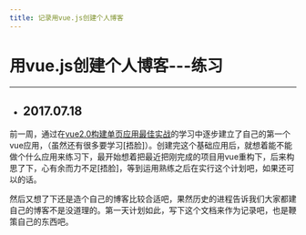 ```yaml
---
title: 记录用vue.js创建个人博客
---
```


# 用vue.js创建个人博客---练习

***

* ## 2017.07.18
前一周，通过在[vue2.0构建单页应用最佳实战](http://www.imooc.com/article/14893)的学习中逐步建立了自己的第一个vue应用，（虽然还有很多要学习[捂脸]）。创建完这个基础应用后，就想着能不能做个什么应用来练习下，最开始想着把最近把刚完成的项目用vue重构下，后来构思了下，心有余而力不足[捂脸]，等到运用熟练之后在实行这个计划吧，如果还可以的话。

然后又想了下还是造个自己的博客比较合适吧，果然历史的进程告诉我们大家都建自己的博客不是没道理的。第一天计划如此，写下这个文档来作为记录吧，也是鞭策自己的东西吧。
